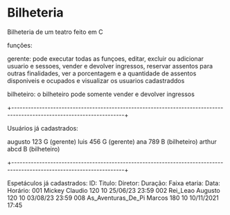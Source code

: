 # Bilheteria
Bilheteria de um teatro feito em C

funçôes:

gerente: pode executar todas as funçoes, editar, excluir ou adicionar usuario e sessoes, vender e devolver ingressos,
reservar assentos para outras finalidades, ver a porcentagem e a quantidade de assentos disponiveis e ocupados
e visualizar os usuarios cadastraddos


bilheteiro: o bilheteiro pode somente vender e devolver ingressos

+----------------------------------------------------------------------------------------------------------------------+

Usuários já cadastrados:

augusto 123 G (gerente)
luis 456 G (gerente)
ana 789 B (bilheteiro)
arthur abcd B (bilheteiro)

+----------------------------------------------------------------------------------------------------------------------+

Espetáculos já cadastrados:
ID:	Titulo:			Diretor:     	Duração: 	Faixa etaria: 	Data:		Horário:
001	Mickey			Claudio		120		10 		25/06/23 	23:59
002 	Rei_Leao		Augusto 	120		10 		03/08/23 	23:59
008 	As_Aventuras_De_Pi 	Marcos 		180 		10 		10/11/2021	17:45
